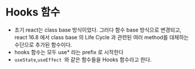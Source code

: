 # Hooks 함수

- 초기 react는 class base 방식이었다. 그러다 함수 base 방식으로 변경되고, react 16.8 에서 class base 의 Life Cycle 과 관련된 여러 method를 대체하는 수단으로 추가된 함수이다.
- hooks 함수는 모두 use\* 라는 prefix 로 시작한다
- `useState`,`useEffect `와 같은 함수들을 Hooks 함수라고 한다.
